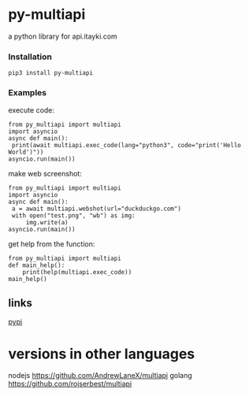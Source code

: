 # py-multiapi

a python library for api.itayki.com


### Installation
 ```pip3 install py-multiapi```

### Examples
execute code:

   ```
from py_multiapi import multiapi
import asyncio
async def main():
    print(await multiapi.exec_code(lang="python3", code="print('Hello World')"))
asyncio.run(main())
```
make web screenshot:

   ```
from py_multiapi import multiapi
import asyncio
async def main():
    a = await multiapi.webshot(url="duckduckgo.com")
    with open("test.png", "wb") as img:
        img.write(a)
asyncio.run(main())
```

get help from the function:

```
from py_multiapi import multiapi
def main_help():
    print(help(multiapi.exec_code))
main_help()
```


## links

[pypi](https://pypi.org/project/py-multiapi)


# versions in other languages
 nodejs https://github.com/AndrewLaneX/multiapi
 golang https://github.com/rojserbest/multiapi
